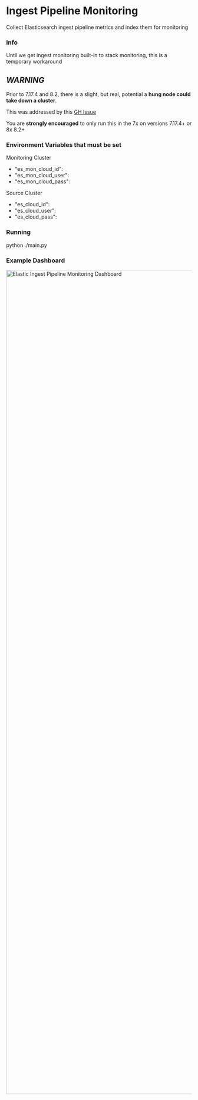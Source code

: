 
# Ingest Pipeline Monitoring
Collect Elasticsearch ingest pipeline metrics and index them for monitoring

### Info
Until we get ingest monitoring built-in to stack monitoring, this is a temporary workaround


## *WARNING*

Prior to 7.17.4 and 8.2, there is a slight, but real, potential a **hung node could take down a cluster**. 

This was addressed by this [GH Issue](https://github.com/elastic/elasticsearch/issues/82337)

You are **strongly encouraged** to only run this in the 7x on versions 7.17.4+ or 8x 8.2+



### Environment Variables that must be set
Monitoring Cluster
 - "es_mon_cloud_id":
 - "es_mon_cloud_user":    
 - "es_mon_cloud_pass":    

  Source Cluster
 
 - "es_cloud_id":   
 - "es_cloud_user":    
 -  "es_cloud_pass":

### Running
python ./main.py

### Example Dashboard
<img width="2238" alt="Elastic Ingest Pipeline Monitoring Dashboard" src="https://user-images.githubusercontent.com/53237856/187766429-6a474a74-e87a-4182-89f5-a0e4b3c05a11.png">
